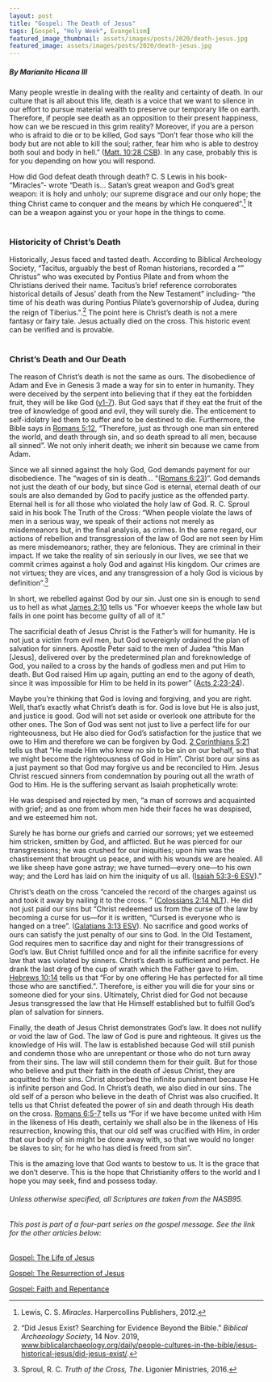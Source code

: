 ```yaml
---
layout: post
title: "Gospel: The Death of Jesus"
tags: [Gospel, "Holy Week", Evangelism]
featured_image_thumbnail: assets/images/posts/2020/death-jesus.jpg
featured_image: assets/images/posts/2020/death-jesus.jpg
---
```


##### By Marianito Hicana III

Many people wrestle in dealing with the reality and certainty of death. In our culture that is all about this life, death is a voice that we want to silence in our effort to pursue material wealth to preserve our temporary life on earth. Therefore, if people see death as an opposition to their present happiness, how can we be rescued in this grim reality? Moreover, if you are a person who is afraid to die or to be killed, God says “Don’t fear those who kill the body but are not able to kill the soul; rather, fear him who is able to destroy both soul and body in hell.” ([Matt. 10:28 CSB](https://biblia.com/bible/csb/matthew/10/28)). In any case, probably this is for you depending on how you will respond.

<!--more-->

How did God defeat death through death? C. S Lewis in his book- “Miracles”- wrote “Death is… Satan’s great weapon and God’s great weapon: it is holy and unholy; our supreme disgrace and our only hope; the thing Christ came to conquer and the means by which He conquered”.[^1] It can be a weapon against you or your hope in the things to come.<br><br>

### Historicity of Christ’s Death

Historically, Jesus faced and tasted death. According to Biblical Archeology Society, “Tacitus, arguably the best of Roman historians, recorded a “” Christus” who was executed by Pontius Pilate and from whom the Christians derived their name. Tacitus’s brief reference corroborates historical details of Jesus’ death from the New Testament” including- “the time of his death was during Pontius Pilate’s governorship of Judea, during the reign of Tiberius.".[^2] The point here is Christ’s death is not a mere fantasy or fairy tale. Jesus actually died on the cross. This historic event can be verified and is provable.<br><br>



### Christ’s Death and Our Death

The reason of Christ’s death is not the same as ours. The disobedience of Adam and Eve in Genesis 3 made a way for sin to enter in humanity. They were deceived by the serpent into believing that if they eat the forbidden fruit, they will be like God ([v1-7](https://biblia.com/bible/nasb95/genesis/3/1-7)). But God says that if they eat the fruit of the tree of knowledge of good and evil, they will surely die. The enticement to self-idolatry led them to suffer and to be destined to die. Furthermore, the Bible says in [Romans 5:12](https://biblia.com/bible/nasb95/romans/5/12), “Therefore, just as through one man sin entered the world, and death through sin, and so death spread to all men, because all sinned”. We not only inherit death; we inherit sin because we came from Adam.

Since we all sinned against the holy God, God demands payment for our disobedience. The “wages of sin is death... “([Romans 6:23](https://biblia.com/bible/nasb95/romans/6/23))”. God demands not just the death of our body, but since God is eternal, eternal death of our souls are also demanded by God to pacify justice as the offended party. Eternal hell is for all those who violated the holy law of God. R. C. Sproul said in his book The Truth of the Cross:
“When people violate the laws of men in a serious way, we speak of their actions not merely as misdemeanors but, in the final analysis, as crimes. In the same regard, our actions of rebellion and transgression of the law of God are not seen by Him as mere misdemeanors; rather, they are felonious. They are criminal in their impact. If we take the reality of sin seriously in our lives, we see that we commit crimes against a holy God and against His kingdom. Our crimes are not virtues; they are vices, and any transgression of a holy God is vicious by definition”.[^3]

In short, we rebelled against God by our sin. Just one sin is enough to send us to hell as what [James 2:10](https://biblia.com/bible/nasb95/james/2/10) tells us "For whoever keeps the whole law but fails in one point has become guilty of all of it."

The sacrificial death of Jesus Christ is the Father’s will for humanity. He is not just a victim from evil men, but God sovereignly ordained the plan of salvation for sinners. Apostle Peter said to the men of Judea “this Man [Jesus], delivered over by the predetermined plan and foreknowledge of God, you nailed to a cross by the hands of godless men and put Him to death. But God raised Him up again, putting an end to the agony of death, since it was impossible for Him to be held in its power” ([Acts 2:23-24](https://biblia.com/bible/nasb95/acts/2/23-24)).

Maybe you’re thinking that God is loving and forgiving, and you are right. Well, that’s exactly what Christ’s death is for. God is love but He is also just, and justice is good. God will not set aside or overlook one attribute for the other ones. The Son of God was sent not just to live a perfect life for our righteousness, but He also died for God’s satisfaction for the justice that we owe to Him and therefore we can be forgiven by God. [2 Corinthians 5:21](https://biblia.com/bible/nasb95/2-corinthians/5/21) tells us that “He made Him who knew no sin to be sin on our behalf, so that we might become the righteousness of God in Him”. Christ bore our sins as a just payment so that God may forgive us and be reconciled to Him. Jesus Christ rescued sinners from condemnation by pouring out all the wrath of God to Him. He is the suffering servant as Isaiah prophetically wrote:

He was despised and rejected by men,
“a man of sorrows and acquainted with grief;
and as one from whom men hide their faces
he was despised, and we esteemed him not.

Surely he has borne our griefs
and carried our sorrows;
yet we esteemed him stricken,
smitten by God, and afflicted.
But he was pierced for our transgressions;
he was crushed for our iniquities;
upon him was the chastisement that brought us peace,
and with his wounds we are healed.
All we like sheep have gone astray;
we have turned—every one—to his own way;
and the Lord has laid on him
the iniquity of us all. ([Isaiah 53:3-6 ESV](https://biblia.com/bible/esv/isaiah/53/3-6)).”

Christ’s death on the cross “canceled the record of the charges against us and took it away by nailing it to the cross. ” ([Colossians 2:14 NLT](https://biblia.com/bible/nlt/colossians/2/14)). He did not just paid our sins but “Christ redeemed us from the curse of the law by becoming a curse for us—for it is written, “Cursed is everyone who is hanged on a tree”. ([Galatians 3:13 ESV](https://biblia.com/bible/esv/galatians/3/13)). No sacrifice and good works of ours can satisfy the just penalty of our sins to God. In the Old Testament, God requires men to sacrifice day and night for their transgressions of God’s law. But Christ fulfilled once and for all the infinite sacrifice for every law that was violated by sinners. Christ’s death is sufficient and perfect. He drank the last dreg of the cup of wrath which the Father gave to Him. [Hebrews 10:14](https://biblia.com/bible/nasb95/hebrews/10/14) tells us that “For by one offering He has perfected for all time those who are sanctified.”. Therefore, is either you will die for your sins or someone died for your sins. Ultimately, Christ died for God not because Jesus transgressed the law that He Himself established but to fulfill God’s plan of salvation for sinners.

Finally, the death of Jesus Christ demonstrates God’s law. It does not nullify or void the law of God. The law of God is pure and righteous. It gives us the knowledge of His will. The law is established because God will still punish and condemn those who are unrepentant or those who do not turn away from their sins. The law will still condemn them for their guilt. But for those who believe and put their faith in the death of Jesus Christ, they are acquitted to their sins. Christ absorbed the infinite punishment because He is infinite person and God. In Christ’s death, we also died in our sins. The old self of a person who believe in the death of Christ was also crucified. It tells us that Christ defeated the power of sin and death through His death on the cross. [Romans 6:5-7](https://biblia.com/bible/nasb95/romans/6/5-7) tells us “For if we have become united with Him in the likeness of His death, certainly we shall also be in the likeness of His resurrection, knowing this, that our old self was crucified with Him, in order that our body of sin might be done away with, so that we would no longer be slaves to sin; for he who has died is freed from sin”.

This is the amazing love that God wants to bestow to us. It is the grace that we don’t deserve. This is the hope that Christianity offers to the world and I hope you may seek, find and possess today.


[^1]: Lewis, C. S. *Miracles*. Harpercollins Publishers, 2012.
[^2]: “Did Jesus Exist? Searching for Evidence Beyond the Bible.” *Biblical Archaeology Society*, 14 Nov. 2019, www.biblicalarchaeology.org/daily/people-cultures-in-the-bible/jesus-historical-jesus/did-jesus-exist/.
[^3]: Sproul, R. C. *Truth of the Cross, The*. Ligonier Ministries, 2016.



###### Unless otherwise specified, all Scriptures are taken from the NASB95.

###### This post is part of a four-part series on the gospel message. See the link for the other articles below:

[Gospel: The Life of Jesus](/life-of-jesus)

[Gospel: The Resurrection of Jesus](/resurrection-of-jesus)

[Gospel: Faith and Repentance](/faith-and-repentance)
